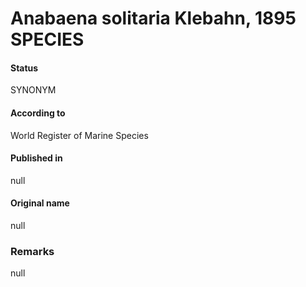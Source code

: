 # Anabaena solitaria Klebahn, 1895 SPECIES

#### Status
SYNONYM

#### According to
World Register of Marine Species

#### Published in
null

#### Original name
null

### Remarks
null